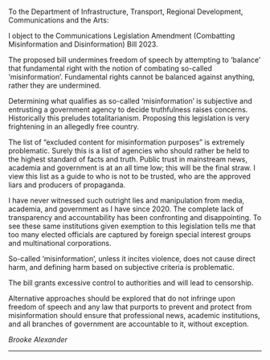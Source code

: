 To the Department of Infrastructure, Transport, Regional Development, Communications and the
Arts:

l object to the Communications Legislation Amendment (Combatting Misinformation and
Disinformation) Bill 2023.

The proposed bill undermines freedom of speech by attempting to ‘balance’ that fundamental right
with the notion of combating so-called ‘misinformation’. Fundamental rights cannot be balanced
against anything, rather they are undermined.

Determining what qualifies as so-called ‘misinformation’ is subjective and entrusting a government
agency to decide truthfulness raises concerns. Historically this preludes totalitarianism. Proposing
this legislation is very frightening in an allegedly free country.

The list of “excluded content for misinformation purposes” is extremely problematic. Surely this is a
list of agencies who should rather be held to the highest standard of facts and truth. Public trust in
mainstream news, academia and government is at an all time low; this will be the final straw. I view
this list as a guide to who is not to be trusted, who are the approved liars and producers of
propaganda.

I have never witnessed such outright lies and manipulation from media, academia, and government
as I have since 2020. The complete lack of transparency and accountability has been confronting and
disappointing. To see these same institutions given exemption to this legislation tells me that too
many elected officials are captured by foreign special interest groups and multinational corporations.

So-called ‘misinformation’, unless it incites violence, does not cause direct harm, and defining harm
based on subjective criteria is problematic.

The bill grants excessive control to authorities and will lead to censorship.

Alternative approaches should be explored that do not infringe upon freedom of speech and any law
that purports to prevent and protect from misinformation should ensure that professional news,
academic institutions, and all branches of government are accountable to it, without exception.

_Brooke Alexander_


-----

